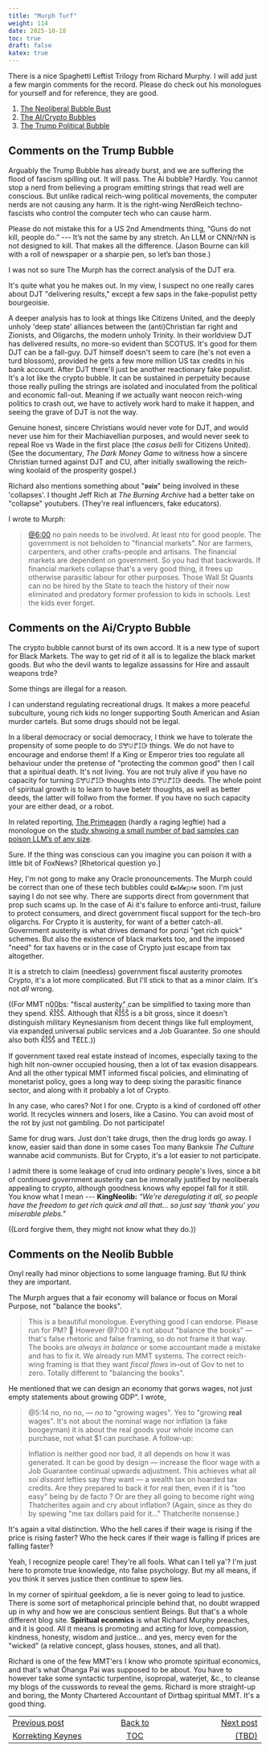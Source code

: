 ```yaml
---
title: "Murph Turf"
weight: 114
date: 2025-10-18
toc: true
draft: false
katex: true
---
```


There is a nice Spaghetti Leftist Trilogy from Richard Murphy. 
I will add just a few margin comments for the record. Please do check out his monologues for yourself and for reference, they are good.

1. [The Neoliberal Bubble Bust](https://www.youtube.com/watch?v=VIdhnKskSh8)
2. [The AI/Crypto Bubbles](https://www.youtube.com/watch?v=9oP9HPhB-VI)
3. [The Trump Political Bubble](https://www.youtube.com/watch?v=tNTnh32nvGQ)


## Comments on the Trump Bubble

Arguably the Trump Bubble has already burst, and we are suffering the flood 
of fascism spilling out. It will pass. The Ai bubble? Hardly. You cannot stop 
a nerd from believing a program emitting strings that read well are conscious. 
But unlike radical reich-wing political movements, the computer nerds are not 
causing any harm. It is the right-wing NerdReich techno-fascists who control 
the computer tech who can cause harm.

Please do not mistake this for a US 2nd Amendments thing, “Guns do not 
kill, people do.” --- It’s not the same by any stretch. An LLM or CNN/rNN is 
not designed to kill. That makes all the difference. (Jason Bourne can kill 
with a roll of newspaper or a sharpie pen, so let’s ban those.)

I was not so sure The Murph has the correct analysis of the DJT era.

It's quite what you he makes out. In my view, I suspect no one really cares 
about DJT "delivering results," except a few saps in the fake-populist petty 
bourgeoisie. 

A deeper analysis has to look at things like Citizens United, 
and the deeply unholy 'deep state' alliances between the (anti)Christian far 
right and Zionists, and Oligarchs, the modern unholy Trinity. In their 
worldview DJT has delivered results, no more-so evident than SCOTUS. It's good 
for them DJT can be a fall-guy. DJT himself doesn't seem to care (he's not 
even a  turd blossom), provided he gets a few more million US tax credits in 
his bank account. After DJT there'll just be another reactionary fake populist. 
It's a lot like the crypto bubble. It can be sustained in perpetuity because 
those really pulling the strings are isolated and inoculated from the 
political and economic fall-out. Meaning if we actually want neocon 
reich-wing politics to crash out, we have to actively work hard to make it 
happen, and seeing the grave of DJT is not the way.

Genuine honest, sincere Christians would never vote for DJT, and would never 
use him for their Machiavellian purposes, and would never seek to repeal 
Roe vs Wade in the first place (the _casus belli_ for Citizens United).
(See the documentary, _The Dark Money Game_ to witness how a sincere 
Christian turned against DJT and CU, after initially swallowing the 
reich-wing koolaid of the prosperity gospel.)

Richard also mentions something about "𝖕𝖆𝖎𝖓" being involved in these 
'collapses'.  I thought Jeff Rich at _The Burning Archive_ had a better take 
on "collapse" youtubers. (They're real influencers, fake educators).

I wrote to Murph:

> [@6:00](https://www.youtube.com/watch?v=tNTnh32nvGQ&t=360s&pp=0gcJCTAAlc8ueATH)
no pain needs to be involved. At least nto for good people. The government is 
not beholden to "financial markets". Nor are farmers, carpenters, and other 
crafts-people and artisans. The financial markets are dependent on government. 
So you had that backwards. If financial markets collapse that's a very good 
thing, it frees up otherwise parasitic labour for other purposes. Those 
Wall St Quants can no be hired by the State to teach the history of their now 
eliminated and predatory former profession to kids in schools. Lest the kids 
ever forget.


## Comments on the Ai/Crypto Bubble

The crypto bubble cannot burst of its own accord. It is a new type of suport 
for Black Markets. The way to get rid of it all is to legalize the 
black market goods.
But who the devil wants to legalize assassins for Hire and assault weapons 
trde?

Some things are illegal for a reason.

I can understand regulating recreational drugs. It makes a more peaceful 
subculture, young rich kids no longer supporting South American and 
Asian murder cartels.  But some drugs should not be legal.

In a liberal democracy or social democracy, I think we have to tolerate 
the propensity of some people to do ꕷꖡꖹꘝꕯꕒ things.  We do not have to 
encourage and endorse them!  If a King or Emperor tries too regulate all 
behaviour under the pretense of "protecting the common good" then I call 
that a spiritual death. It's not living. You are not truly alive if you have 
no capacity for turning ꕷꖡꖹꘝꕯꕒ thoughts into ꕷꖡꖹꘝꕯꕒ deeds.  The whole point 
of spiritual growth is to learn to have betetr thoughts, as well as better 
deeds, the latter will follwo from the former. If you have no such capacity 
your are either dead, or a robot.

In related reporting, [The Primeagen](https://www.youtube.com/watch?v=o2s8I6yBrxE)
(hardly a raging legftie) had a monologue on the 
[study shwoing a small number of bad samples can poison LLM’s of any size](https://arxiv.org/abs/2510.07192).

Sure. If the thing was conscious can you imagine you can poison it with a 
little bit of FoxNews? \[Rhetorical question yo.\]


Hey, I'm not gong to make any Oracle pronouncements. The Murph could be 
correct than one of these tech bubbles could 𝐜𝓸𝖑𝓵𝓪𝕡𝔰𝓮 soon.  I'm just saying I 
do not see why.  There are supports direct from government that prop such 
scams up. In the case of Ai it's failure to enforce anti-trust, failure to 
protect consumers, and direct government fiscal support for the tech-bro 
oligarchs.  For Crypto it is austerity, for want of a better catch-all. 
Government austerity is what drives demand for ponzi "get rich quick" schemes. 
But also the existence of black markets too, and the imposed "need" for 
tax havens or in the case of Crypto just escape from tax altogether.
 
It is a stretch to claim (needless) government fiscal austerity promotes 
Crypto, it's a lot more complicated. But I'll stick to that as a minor 
claim. It's not _all_ wrong. 

((For MMT n00bs: "fiscal austerity" can be simplified to taxing more than 
they spend. K̐̈I̐̈S̐̈S̐̈. Although that K̐̈I̐̈S̐̈S̐̈ is a bit gross, since it doesn't 
distinguish military Keynesianism from decent things like full employment, 
via expanded universal public services and a Job Guarantee. So one should 
also both K̐̈I̐̈S̐̈S̐̈ and T͛E͛L͛L͛.))

If government taxed real estate instead of incomes, especially taxing to the 
high hilt non-owner occupied housing, then a lot of tax evasion disappears.
And all the other typical MMT informed fiscal policies, and eliminating of 
monetarist policy, goes a long way to deep sixing the parasitic finance 
sector, and along with it probably a lot of Crypto. 

In any case, who cares? Not I for one. Crypto is a kind of cordoned off other 
world. It recycles winners and losers, like a Casino. You can avoid most of 
the rot by just not gambling. Do not participate!

Same for drug wars. Just don't take drugs, then the drug lords go away.
I know, easier said than done in some cases Too many Banksie _The Culture_ 
wannabe acid communists.  But for Crypto, it's a lot easier to not participate.

I admit there is some leakage of crud into ordinary people's lives, since a 
bit of continued government austerity can be immorally justified by 
neoliberals appealing to crypto, although goodness knows why epopel fall for 
it still. You know what I mean --- **KingNeolib:** _"We're deregulating it all, so people have the freedom to get rich quick and all that... so just say 'thank you' you miserable plebs."_

((Lord forgive them, they might not know what they do.))


## Comments on the Neolib Bubble

Onyl really had minor objections to some language framing. But IU think they
are important.

The Murph argues that a fair economy will balance or focus on Moral Purpose, 
not "balance the books".

> This is a beautiful monologue. Everything good I can endorse. Please run 
for PM? 🤣  However @7:00 it's not about "balance the books" — that's false 
rhetoric and false framing, so do not frame it that way.  The books 
are _always in balance_ or some accountant made a mistake and has to fix it. 
We already run MMT systems. The correct reich-wing framing is that they 
want *fiscal flows* in–out of Gov to net to zero.  Totally different to 
"balancing the books".

He mentioned that we can design an economy that gorws wages, not just empty 
statements about growing GDP".  I wrote,

> @5:14 no, no no, — _no_ to "growing wages".  Yes to "growing **real** wages". 
It's not about the nominal wage nor inflation (a fake boogeyman) it is about 
the real goods your whole income can purchase, not what $1 can purchase.
A follow-up:

> Inflation is neither good nor bad, it all depends on how it was generated. 
It can be good by design  — increase the floor wage with a Job Guarantee 
continual upwards adjustment. This achieves what all _soi dissant_ lefties say 
they want — a wealth tax on hoarded tax credits.  Are they prepared to back 
it for real then, even if it is "too easy" being by de facto ?  Or are they 
all going to become right wing Thatcherites again and cry about inflation? 
(Again, since as they do by spewing "me tax dollars paid for it..." 
Thatcherite nonsense.)

It's again a vital distinction. Who the hell cares if their wage is rising if 
the price is rising faster? Who the heck cares if their wage is falling if 
prices are falling faster? 

Yeah, I recognize people care!  They're all fools. What can I tell ya'?
I'm just here to promote true knowledge, nto false psychology. But my all 
means, if you think it serves justice then continue to spew lies.

In my corner of spiritual geekdom, a lie is never going to lead to justice. 
There is some sort of metaphorical principle behind that, no doubt wrapped up 
in why and how we are conscious sentient Beings. But that's a whole different 
blog site.  **Spiritual econmics** is what Richard Murphy preaches, and it is 
good. All it means is promoting and acting for love, compassion, kindness, 
honesty, wisdom and justice... and yes, mercy even for the "wicked" (a 
relative concept, glass houses, stones, and all that).

Richard is one of the few MMT'ers I know who promote spiritual economics, 
and that's what Ōhanga Pai was supposed to be about. You have to however take 
some syntactic turpentine, isopropal, waterjet, &c., to cleanse my blogs of 
the cusswords to reveal the gems.  Richard is more straight-up and boring, 
the Monty Chartered Accountant of Dirtbag spiritual MMT. It's a good thing. 



<table style="border-collapse: collapse; border=0;">
    <colgroup>
       <col span="1" style="width: 20%;">
       <col span="1" style="width: 20%;">
       <col span="1" style="width: 20%;">
    </colgroup>
<tr style="border: 1px solid color:#0f0f0f;">
<td style="border: 1px solid color:#0f0f0f;">
<a href="../112_korrekting_keynes">Previous post</a></td>
<td style="border: 1px solid color:#0f0f0f; text-align:center;">
<a href="../">Back to</a></td>
<td style="border: 1px solid color:#0f0f0f; text-align:right;">
<a href="../">Next post</a></td>
</tr>
<tr style="border: 1px solid color:#0f0f0f;">
<td style="border: 1px solid color:#0f0f0f;">
<a href="../112_korrekting_keynes">Korrekting Keynes</a></td>
<td style="border: 1px solid color:#0f0f0f; text-align:center;">
<a href="../">TOC</a></td>
<td style="border: 1px solid color:#0f0f0f; text-align:right;">
<a href="../">(TBD)</a></td>
</tr>
</table>
